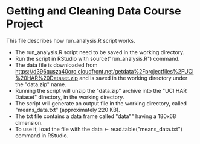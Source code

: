 Getting and Cleaning Data Course Project
========================================
This file describes how run_analysis.R script works.
* The run_analysis.R script need to be saved in the working directory.
* Run the script in RStudio with source("run_analysis.R") command.
* The data file is downloaded from https://d396qusza40orc.cloudfront.net/getdata%2Fprojectfiles%2FUCI%20HAR%20Dataset.zip and is saved in the working directory under the "data.zip" name.
* Running the script will unzip the "data.zip" archive into the "UCI HAR Dataset" directory, in the working directory.
* The script will generate an output file in the working directory, called "means_data.txt" (approximately 220 KB). 
* The txt file contains a data frame called "data"" having a 180x68 dimension.
* To use it, load the file with the data <- read.table("means_data.txt") command in RStudio. 
